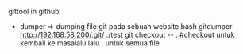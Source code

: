 gittool in github

- dumper => dumping file git pada sebuah website
bash gitdumper http://192.168.58.200/.git/ ./test
git checkout -- . #checkout untuk kembali ke masalalu lalu . untuk semua file
